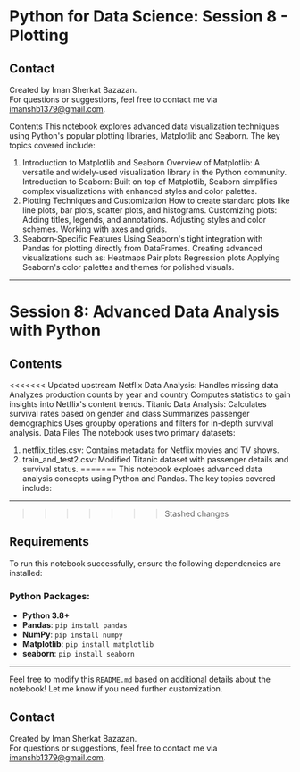 # Python for Data Science: Session 8 - Plotting

## Contact

Created by Iman Sherkat Bazazan.  
For questions or suggestions, feel free to contact me via [imanshb1379@gmail.com](mailto:imanshb1379@gmail.com).

Contents
This notebook explores advanced data visualization techniques using Python's popular plotting libraries, Matplotlib and Seaborn. The key topics covered include:

1. Introduction to Matplotlib and Seaborn
Overview of Matplotlib: A versatile and widely-used visualization library in the Python community.
Introduction to Seaborn: Built on top of Matplotlib, Seaborn simplifies complex visualizations with enhanced styles and color palettes.
2. Plotting Techniques and Customization
How to create standard plots like line plots, bar plots, scatter plots, and histograms.
Customizing plots:
Adding titles, legends, and annotations.
Adjusting styles and color schemes.
Working with axes and grids.
3. Seaborn-Specific Features
Using Seaborn's tight integration with Pandas for plotting directly from DataFrames.
Creating advanced visualizations such as:
Heatmaps
Pair plots
Regression plots
Applying Seaborn's color palettes and themes for polished visuals.

---

# Session 8: Advanced Data Analysis with Python

## Contents
<<<<<<< Updated upstream
Netflix Data Analysis:
Handles missing data
Analyzes production counts by year and country
Computes statistics to gain insights into Netflix's content trends.
Titanic Data Analysis:
Calculates survival rates based on gender and class
Summarizes passenger demographics
Uses groupby operations and filters for in-depth survival analysis.
Data Files
The notebook uses two primary datasets:

1. netflix_titles.csv: Contains metadata for Netflix movies and TV shows.
2. train_and_test2.csv: Modified Titanic dataset with passenger details and survival status.
=======
This notebook explores advanced data analysis concepts using Python and Pandas. The key topics covered include:


---

>>>>>>> Stashed changes
## Requirements

To run this notebook successfully, ensure the following dependencies are installed:

### Python Packages:
- **Python 3.8+**
- **Pandas**: `pip install pandas`
- **NumPy**: `pip install numpy`
- **Matplotlib**: `pip install matplotlib`
- **seaborn**: `pip install seaborn`

---

Feel free to modify this `README.md` based on additional details about the notebook! Let me know if you need further customization.
## Contact

Created by Iman Sherkat Bazazan.  
For questions or suggestions, feel free to contact me via [imanshb1379@gmail.com](mailto:imanshb1379@gmail.com).

